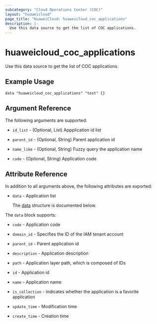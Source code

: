 ```yaml
---
subcategory: "Cloud Operations Center (COC)"
layout: "huaweicloud"
page_title: "HuaweiCloud: huaweicloud_coc_applications"
description: |-
  Use this data source to get the list of COC applications.
---
```


# huaweicloud_coc_applications

Use this data source to get the list of COC applications.

## Example Usage

```hcl
data "huaweicloud_coc_applications" "test" {}
```

## Argument Reference

The following arguments are supported:

* `id_list` - (Optional, List) Appplication id list

* `parent_id` - (Optional, String) Parent application id

* `name_like` - (Optional, String) Fuzzy query the application name

* `code` - (Optional, String) Application code

## Attribute Reference

In addition to all arguments above, the following attributes are exported:

* `data` - Application list

  The [data](#data_struct) structure is documented below.

<a name="data_struct"></a>
The `data` block supports:

* `code` - Application code

* `domain_id` - Specifies the ID of the IAM tenant account

* `parent_id` - Parent application id

* `description` - Application description

* `path` - Application layer path, which is composed of IDs

* `id` - Application id

* `name` - Application name

* `is_collection` - Indicates whether the application is a favorite application

* `update_time` - Modification time

* `create_time` - Creation time
